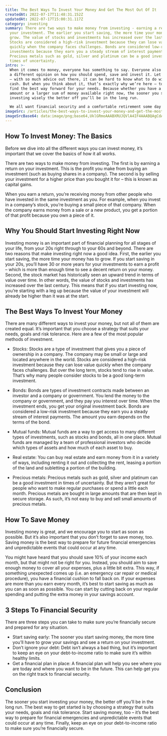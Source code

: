 ```yaml
---
title: The Best Ways To Invest Your Money And Get The Most Out Of It
createdAt: 2022-07-17T11:48:31.152Z
updatedAt: 2022-07-17T15:00:31.117Z
category: investing
summary: There are two ways to make money from investing - earning a return on
  your investment. The earlier you start saving, the more time your money has to
  grow. The value of stocks and investments has increased over the last century.
  Stocks are considered a high-risk investment because they can lose value
  quickly when the company faces challenges. Bonds are considered low-risk
  investments because they earn you a steady stream of interest payments.
  Precious metals such as gold, silver and platinum can be a good investment in
  times of uncertainty.
intro: >-
  When it comes to money, everyone has something to say. Everyone also has
  a different opinion on how you should spend, save and invest it. Let’s face it
  – with so much advice out there, it can be hard to know what to do with your
  cash. But when you think about it, that’s exactly why we’re here – to help you
  find the best way forward for your needs. Because whether you have a small
  amount or a larger sum of money available right now, the sooner you start
  investing wisely the better off you’ll be in the long run. 

  We all want financial security and a comfortable retirement some day — but not many people are willing to put in the time and effort required to get there. That’s why we’ve got all the information you need right here so that you can start making smart decisions today and build a better financial future tomorrow.
imageSrc: /articles/the-best-ways-to-invest-your-money-and-get-the-most-out-of-it.png
imageSrcBase64: data:image/png;base64,UklGRmoAAABXRUJQVlA4IF4AAABQAgCdASoKAAoAAUAmJZgCdLoAAw8YQJSfegAA/lv5PHIZeydr8sREz9UD0R3aJUuAfTeW9YGorvMcfr/7RT7aOt3dmf3jn0a9fRanrg/us3rMqW9+XyuLY2n8WgAA
---
```


## How To Invest Money: The Basics

Before we dive into all the different ways you can invest money, it’s important that we cover the basics of how it all works.

There are two ways to make money from investing. The first is by earning a return on your investment. This is the profit you make from buying an investment (such as buying shares in a company). The second is by selling your investment for a higher price than you bought it for – this is known as capital gains.

When you earn a return, you’re receiving money from other people who have invested in the same investment as you. For example, when you invest in a company’s stock, you’re buying a small piece of that company. When the company earns money from a sale or a new product, you get a portion of that profit because you own a piece of it.

## Why You Should Start Investing Right Now

Investing money is an important part of financial planning for all stages of your life, from your 20s right through to your 60s and beyond. There are two reasons that make investing right now a good idea. First, the earlier you start saving, the more time your money has to grow. If you start saving in your 20s, you’ll have 30 or more years for your investments to earn a profit – which is more than enough time to see a decent return on your money. Second, the stock market has historically seen an upward trend in terms of value over time. In other words, the value of stocks and investments has increased over the last century. This means that if you start investing now, you’re starting with a leg up because the value of your investment will already be higher than it was at the start.

## The Best Ways To Invest Your Money

There are many different ways to invest your money, but not all of them are created equal. It’s important that you choose a strategy that suits your needs, goals and risk tolerance. Here are a few of the most popular methods of investment.

- Stocks: Stocks are a type of investment that gives you a piece of ownership in a company. The company may be small or large and located anywhere in the world. Stocks are considered a high-risk investment because they can lose value quickly when the company faces challenges. But over the long term, stocks tend to rise in value. That’s why many people consider stocks to be a good long-term investment.

- Bonds: Bonds are types of investment contracts made between an investor and a company or government. You lend the money to the company or government, and they pay you interest over time. When the investment ends, you get your original investment back. Bonds are considered a low-risk investment because they earn you a steady stream of interest payments. The amount you earn depends on the terms of the bond.

- Mutual funds: Mutual funds are a way to get access to many different types of investments, such as stocks and bonds, all in one place. Mutual funds are managed by a team of professional investors who decide which types of assets and how much of each asset to buy.

- Real estate: You can buy real estate and earn money from it in a variety of ways, including renting it out and collecting the rent, leasing a portion of the land and subletting a portion of the building.

- Precious metals: Precious metals such as gold, silver and platinum can be a good investment in times of uncertainty. But they aren’t great for people who want to make regular purchases or spend a little each month. Precious metals are bought in large amounts that are then kept in secure storage. As such, it’s not easy to buy and sell small amounts of precious metals.

## How To Save Money

Investing money is great, and we encourage you to start as soon as possible. But it’s also important that you don’t forget to save money, too. Saving money is the best way to prepare for future financial emergencies and unpredictable events that could occur at any time.

You might have heard that you should save 10% of your income each month, but that might not be right for you. Instead, you should aim to save enough money to cover all your expenses, plus a little bit extra. This way, if something unexpected comes up (i.e. an emergency car repair or medical procedure), you have a financial cushion to fall back on. If your expenses are more than you earn every month, it’s best to start saving as much as you can as soon as possible. You can start by cutting back on your regular spending and putting the extra money in your savings account.

## 3 Steps To Financial Security

There are three steps you can take to make sure you’re financially secure and prepared for any situation.

- Start saving early: The sooner you start saving money, the more time you’ll have to grow your savings and see a return on your investment.
- Don’t ignore your debt: Debt isn’t always a bad thing, but it’s important to keep an eye on your debt-to-income ratio to make sure it’s within healthy limits.
- Get a financial plan in place: A financial plan will help you see where you are today and where you want to be in the future. This can help get you on the right track to financial security.

## Conclusion

The sooner you start investing your money, the better off you’ll be in the long run. The best way to get started is by choosing a strategy that suits your needs, goals and risk tolerance. Start saving money, too – it’s the best way to prepare for financial emergencies and unpredictable events that could occur at any time. Finally, keep an eye on your debt-to-income ratio to make sure you’re financially secure.
